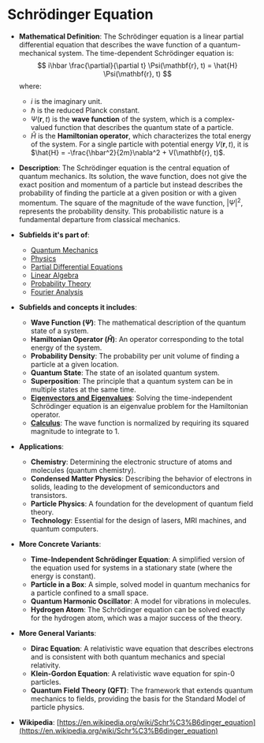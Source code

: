# Schrödinger Equation

- **Mathematical Definition**: The Schrödinger equation is a linear partial differential equation that describes the wave function of a quantum-mechanical system. The time-dependent Schrödinger equation is:
$$ i\hbar \frac{\partial}{\partial t} \Psi(\mathbf{r}, t) = \hat{H} \Psi(\mathbf{r}, t) $$
  where:
    - $i$ is the imaginary unit.
    - $\hbar$ is the reduced Planck constant.
    - $\Psi(\mathbf{r}, t)$ is the **wave function** of the system, which is a complex-valued function that describes the quantum state of a particle.
    - $\hat{H}$ is the **Hamiltonian operator**, which characterizes the total energy of the system. For a single particle with potential energy $V(\mathbf{r}, t)$, it is $\hat{H} = -\frac{\hbar^2}{2m}\nabla^2 + V(\mathbf{r}, t)$.

- **Description**: The Schrödinger equation is the central equation of quantum mechanics. Its solution, the wave function, does not give the exact position and momentum of a particle but instead describes the probability of finding the particle at a given position or with a given momentum. The square of the magnitude of the wave function, $|\Psi|^2$, represents the probability density. This probabilistic nature is a fundamental departure from classical mechanics.

- **Subfields it's part of**:
    - [Quantum Mechanics](https://en.wikipedia.org/wiki/Quantum_mechanics)
    - [Physics](https://en.wikipedia.org/wiki/Physics)
    - [Partial Differential Equations](https://en.wikipedia.org/wiki/Partial_differential_equation)
    - [Linear Algebra](https://en.wikipedia.org/wiki/Linear_algebra)
    - [Probability Theory](https://en.wikipedia.org/wiki/Probability_theory)
    - [Fourier Analysis](https://en.wikipedia.org/wiki/Fourier_analysis)

- **Subfields and concepts it includes**:
    - **Wave Function ($\Psi$)**: The mathematical description of the quantum state of a system.
    - **Hamiltonian Operator ($\hat{H}$)**: An operator corresponding to the total energy of the system.
    - **Probability Density**: The probability per unit volume of finding a particle at a given location.
    - **Quantum State**: The state of an isolated quantum system.
    - **Superposition**: The principle that a quantum system can be in multiple states at the same time.
    - **[Eigenvectors and Eigenvalues](../../../pure_mathematics/linear_algebra/eigenvectors_and_eigenvalues.md)**: Solving the time-independent Schrödinger equation is an eigenvalue problem for the Hamiltonian operator.
    - **[Calculus](../../../pure_mathematics/analysis/integral.md)**: The wave function is normalized by requiring its squared magnitude to integrate to 1.

- **Applications**:
    - **Chemistry**: Determining the electronic structure of atoms and molecules (quantum chemistry).
    - **Condensed Matter Physics**: Describing the behavior of electrons in solids, leading to the development of semiconductors and transistors.
    - **Particle Physics**: A foundation for the development of quantum field theory.
    - **Technology**: Essential for the design of lasers, MRI machines, and quantum computers.

- **More Concrete Variants**:
    - **Time-Independent Schrödinger Equation**: A simplified version of the equation used for systems in a stationary state (where the energy is constant).
    - **Particle in a Box**: A simple, solved model in quantum mechanics for a particle confined to a small space.
    - **Quantum Harmonic Oscillator**: A model for vibrations in molecules.
    - **Hydrogen Atom**: The Schrödinger equation can be solved exactly for the hydrogen atom, which was a major success of the theory.

- **More General Variants**:
    - **Dirac Equation**: A relativistic wave equation that describes electrons and is consistent with both quantum mechanics and special relativity.
    - **Klein-Gordon Equation**: A relativistic wave equation for spin-0 particles.
    - **Quantum Field Theory (QFT)**: The framework that extends quantum mechanics to fields, providing the basis for the Standard Model of particle physics.

- **Wikipedia**: [https://en.wikipedia.org/wiki/Schr%C3%B6dinger_equation](https://en.wikipedia.org/wiki/Schr%C3%B6dinger_equation)

